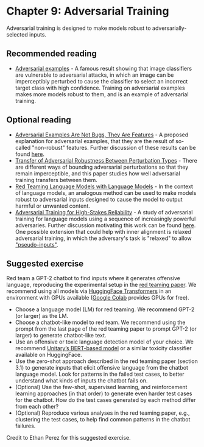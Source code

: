 # Chapter 9: Adversarial Training

Adversarial training is designed to make models robust to adversarially-selected inputs.

## Recommended reading

- [Adversarial examples](https://arxiv.org/abs/1312.6199) - A famous result showing that image classifiers are vulnerable to adversarial attacks, in which an image can be imperceptibly perturbed to cause the classifier to select an incorrect target class with high confidence. Training on adversarial examples makes more models robust to them, and is an example of adversarial training.

## Optional reading

- [Adversarial Examples Are Not Bugs, They Are Features](https://gradientscience.org/adv/) - A proposed explanation for adversarial examples, that they are the result of so-called "non-robust" features. Further discussion of these results can be found [here](https://distill.pub/2019/advex-bugs-discussion/).
- [Transfer of Adversarial Robustness Between Perturbation Types](https://arxiv.org/abs/1905.01034) - There are different ways of bounding adversarial perturbations so that they remain imperceptible, and this paper studies how well adversarial training transfers between them.
- [Red Teaming Language Models with Language Models](https://arxiv.org/abs/2202.03286) - In the context of language models, an analogous method can be used to make models robust to adversarial inputs designed to cause the model to output harmful or unwanted content.
- [Adversarial Training for High-Stakes Reliability](https://arxiv.org/abs/2205.01663) - A study of adversarial training for language models using a sequence of increasingly powerful adversaries. Further discussion motivating this work can be found [here](https://www.alignmentforum.org/posts/A9tJFJY7DsGTFKKkh/high-stakes-alignment-via-adversarial-training-redwood). One possible extension that could help with inner alignment is relaxed adversarial training, in which the adversary's task is "relaxed" to allow ["pseudo-inputs"](https://ai-alignment.com/training-robust-corrigibility-ce0e0a3b9b4d#c423).

## Suggested exercise

Red team a GPT-2 chatbot to find inputs where it generates offensive language, reproducing the experimental setup in the [red teaming paper](https://arxiv.org/abs/2202.03286). We recommend using all models via [HuggingFace Transformers](https://github.com/huggingface/transformers) in an environment with GPUs available ([Google Colab](https://colab.research.google.com/) provides GPUs for free).

- Choose a language model (LM) for red teaming. We recommend GPT-2 (or larger) as the LM.
- Choose a chatbot-like model to red team. We recommend using the prompt from the last page of the red teaming paper to prompt GPT-2 (or larger) to generate chatbot-like text.
- Use an offensive or toxic language detection model of your choice. We recommend [Unitary’s BERT-based model](https://huggingface.co/unitary/toxic-bert) or a similar toxicity classifier available on HuggingFace.
- Use the zero-shot approach described in the red teaming paper (section 3.1) to generate inputs that elicit offensive language from the chatbot language model. Look for patterns in the failed test cases, to better understand what kinds of inputs the chatbot fails on.
- (Optional) Use the few-shot, supervised learning, and reinforcement learning approaches (in that order) to generate even harder test cases for the chatbot. How do the test cases generated by each method differ from each other?
- (Optional) Reproduce various analyses in the red teaming paper, e.g., clustering the test cases, to help find common patterns in the chatbot failures.

Credit to Ethan Perez for this suggested exercise.
